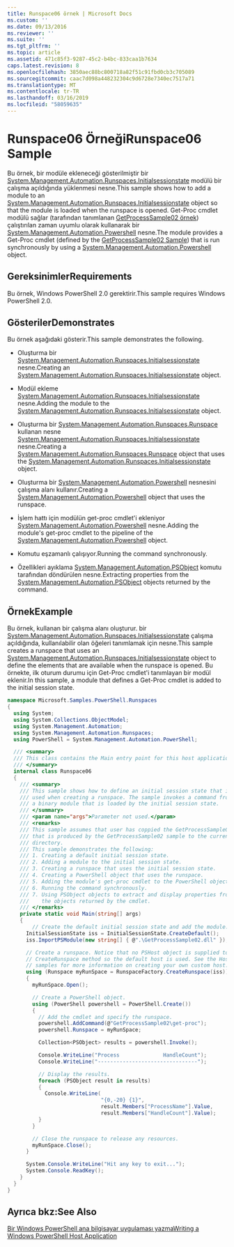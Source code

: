 ```yaml
---
title: Runspace06 örnek | Microsoft Docs
ms.custom: ''
ms.date: 09/13/2016
ms.reviewer: ''
ms.suite: ''
ms.tgt_pltfrm: ''
ms.topic: article
ms.assetid: 471c85f3-9287-45c2-b4bc-833caa1b7634
caps.latest.revision: 8
ms.openlocfilehash: 3850aec88bc800718a82f51c91fbd0cb3c705089
ms.sourcegitcommit: caac7d098a448232304c9d6728e7340ec7517a71
ms.translationtype: MT
ms.contentlocale: tr-TR
ms.lasthandoff: 03/16/2019
ms.locfileid: "58059635"
---
```

# <a name="runspace06-sample"></a><span data-ttu-id="30233-102">Runspace06 Örneği</span><span class="sxs-lookup"><span data-stu-id="30233-102">Runspace06 Sample</span></span>

<span data-ttu-id="30233-103">Bu örnek, bir modüle ekleneceği gösterilmiştir bir [System.Management.Automation.Runspaces.Initialsessionstate](/dotnet/api/System.Management.Automation.Runspaces.InitialSessionState) modülü bir çalışma açıldığında yüklenmesi nesne.</span><span class="sxs-lookup"><span data-stu-id="30233-103">This sample shows how to add a module to an [System.Management.Automation.Runspaces.Initialsessionstate](/dotnet/api/System.Management.Automation.Runspaces.InitialSessionState) object so that the module is loaded when the runspace is opened.</span></span> <span data-ttu-id="30233-104">Get-Proc cmdlet modülü sağlar (tarafından tanımlanan [GetProcessSample02 örnek](../cmdlet/getprocesssample02-sample.md)) çalıştırılan zaman uyumlu olarak kullanarak bir [System.Management.Automation.Powershell](/dotnet/api/system.management.automation.powershell) nesne.</span><span class="sxs-lookup"><span data-stu-id="30233-104">The module provides a Get-Proc cmdlet (defined by the [GetProcessSample02 Sample](../cmdlet/getprocesssample02-sample.md)) that is run synchronously by using a [System.Management.Automation.Powershell](/dotnet/api/system.management.automation.powershell) object.</span></span>

## <a name="requirements"></a><span data-ttu-id="30233-105">Gereksinimler</span><span class="sxs-lookup"><span data-stu-id="30233-105">Requirements</span></span>

<span data-ttu-id="30233-106">Bu örnek, Windows PowerShell 2.0 gerektirir.</span><span class="sxs-lookup"><span data-stu-id="30233-106">This sample requires Windows PowerShell 2.0.</span></span>

## <a name="demonstrates"></a><span data-ttu-id="30233-107">Gösteriler</span><span class="sxs-lookup"><span data-stu-id="30233-107">Demonstrates</span></span>

<span data-ttu-id="30233-108">Bu örnek aşağıdaki gösterir.</span><span class="sxs-lookup"><span data-stu-id="30233-108">This sample demonstrates the following.</span></span>

- <span data-ttu-id="30233-109">Oluşturma bir [System.Management.Automation.Runspaces.Initialsessionstate](/dotnet/api/System.Management.Automation.Runspaces.InitialSessionState) nesne.</span><span class="sxs-lookup"><span data-stu-id="30233-109">Creating an [System.Management.Automation.Runspaces.Initialsessionstate](/dotnet/api/System.Management.Automation.Runspaces.InitialSessionState) object.</span></span>

- <span data-ttu-id="30233-110">Modül ekleme [System.Management.Automation.Runspaces.Initialsessionstate](/dotnet/api/System.Management.Automation.Runspaces.InitialSessionState) nesne.</span><span class="sxs-lookup"><span data-stu-id="30233-110">Adding the module to the [System.Management.Automation.Runspaces.Initialsessionstate](/dotnet/api/System.Management.Automation.Runspaces.InitialSessionState) object.</span></span>

- <span data-ttu-id="30233-111">Oluşturma bir [System.Management.Automation.Runspaces.Runspace](/dotnet/api/System.Management.Automation.Runspaces.Runspace) kullanan nesne [System.Management.Automation.Runspaces.Initialsessionstate](/dotnet/api/System.Management.Automation.Runspaces.InitialSessionState) nesne.</span><span class="sxs-lookup"><span data-stu-id="30233-111">Creating a [System.Management.Automation.Runspaces.Runspace](/dotnet/api/System.Management.Automation.Runspaces.Runspace) object that uses the [System.Management.Automation.Runspaces.Initialsessionstate](/dotnet/api/System.Management.Automation.Runspaces.InitialSessionState) object.</span></span>

- <span data-ttu-id="30233-112">Oluşturma bir [System.Management.Automation.Powershell](/dotnet/api/system.management.automation.powershell) nesnesini çalışma alanı kullanır.</span><span class="sxs-lookup"><span data-stu-id="30233-112">Creating a [System.Management.Automation.Powershell](/dotnet/api/system.management.automation.powershell) object that uses the runspace.</span></span>

- <span data-ttu-id="30233-113">İşlem hattı için modülün get-proc cmdlet'i ekleniyor [System.Management.Automation.Powershell](/dotnet/api/system.management.automation.powershell) nesne.</span><span class="sxs-lookup"><span data-stu-id="30233-113">Adding the module's get-proc cmdlet to the pipeline of the [System.Management.Automation.Powershell](/dotnet/api/system.management.automation.powershell) object.</span></span>

- <span data-ttu-id="30233-114">Komutu eşzamanlı çalışıyor.</span><span class="sxs-lookup"><span data-stu-id="30233-114">Running the command synchronously.</span></span>

- <span data-ttu-id="30233-115">Özellikleri ayıklama [System.Management.Automation.PSObject](/dotnet/api/System.Management.Automation.PSObject) komutu tarafından döndürülen nesne.</span><span class="sxs-lookup"><span data-stu-id="30233-115">Extracting properties from the [System.Management.Automation.PSObject](/dotnet/api/System.Management.Automation.PSObject) objects returned by the command.</span></span>

## <a name="example"></a><span data-ttu-id="30233-116">Örnek</span><span class="sxs-lookup"><span data-stu-id="30233-116">Example</span></span>

<span data-ttu-id="30233-117">Bu örnek, kullanan bir çalışma alanı oluşturur. bir [System.Management.Automation.Runspaces.Initialsessionstate](/dotnet/api/System.Management.Automation.Runspaces.InitialSessionState) çalışma açıldığında, kullanılabilir olan öğeleri tanımlamak için nesne.</span><span class="sxs-lookup"><span data-stu-id="30233-117">This sample creates a runspace that uses an [System.Management.Automation.Runspaces.Initialsessionstate](/dotnet/api/System.Management.Automation.Runspaces.InitialSessionState) object to define the elements that are available when the runspace is opened.</span></span> <span data-ttu-id="30233-118">Bu örnekte, ilk oturum durumu için Get-Proc cmdlet'i tanımlayan bir modül eklenir.</span><span class="sxs-lookup"><span data-stu-id="30233-118">In this sample, a module that defines a Get-Proc cmdlet is added to the initial session state.</span></span>

```csharp
namespace Microsoft.Samples.PowerShell.Runspaces
{
  using System;
  using System.Collections.ObjectModel;
  using System.Management.Automation;
  using System.Management.Automation.Runspaces;
  using PowerShell = System.Management.Automation.PowerShell;

  /// <summary>
  /// This class contains the Main entry point for this host application.
  /// </summary>
  internal class Runspace06
  {
    /// <summary>
    /// This sample shows how to define an initial session state that is
    /// used when creating a runspace. The sample invokes a command from
    /// a binary module that is loaded by the initial session state.
    /// </summary>
    /// <param name="args">Parameter not used.</param>
    /// <remarks>
    /// This sample assumes that user has coppied the GetProcessSample02.dll
    /// that is produced by the GetProcessSample02 sample to the current
    /// directory.
    /// This sample demonstrates the following:
    /// 1. Creating a default initial session state.
    /// 2. Adding a module to the initial session state.
    /// 3. Creating a runspace that uses the initial session state.
    /// 4. Creating a PowerShell object that uses the runspace.
    /// 5. Adding the module's get-proc cmdlet to the PowerShell object.
    /// 6. Running the command synchronously.
    /// 7. Using PSObject objects to extract and display properties from
    ///    the objects returned by the cmdlet.
    /// </remarks>
    private static void Main(string[] args)
    {
        // Create the default initial session state and add the module.
      InitialSessionState iss = InitialSessionState.CreateDefault();
      iss.ImportPSModule(new string[] { @".\GetProcessSample02.dll" });

      // Create a runspace. Notice that no PSHost object is supplied to the
      // CreateRunspace method so the default host is used. See the Host
      // samples for more information on creating your own custom host.
      using (Runspace myRunSpace = RunspaceFactory.CreateRunspace(iss))
      {
        myRunSpace.Open();

        // Create a PowerShell object.
        using (PowerShell powershell = PowerShell.Create())
        {
          // Add the cmdlet and specify the runspace.
          powershell.AddCommand(@"GetProcessSample02\get-proc");
          powershell.Runspace = myRunSpace;

          Collection<PSObject> results = powershell.Invoke();

          Console.WriteLine("Process              HandleCount");
          Console.WriteLine("--------------------------------");

          // Display the results.
          foreach (PSObject result in results)
          {
            Console.WriteLine(
                              "{0,-20} {1}",
                              result.Members["ProcessName"].Value,
                              result.Members["HandleCount"].Value);
          }
        }

        // Close the runspace to release any resources.
        myRunSpace.Close();
      }

      System.Console.WriteLine("Hit any key to exit...");
      System.Console.ReadKey();
    }
  }
}
```

## <a name="see-also"></a><span data-ttu-id="30233-119">Ayrıca bkz:</span><span class="sxs-lookup"><span data-stu-id="30233-119">See Also</span></span>

[<span data-ttu-id="30233-120">Bir Windows PowerShell ana bilgisayar uygulaması yazma</span><span class="sxs-lookup"><span data-stu-id="30233-120">Writing a Windows PowerShell Host Application</span></span>](./writing-a-windows-powershell-host-application.md)
